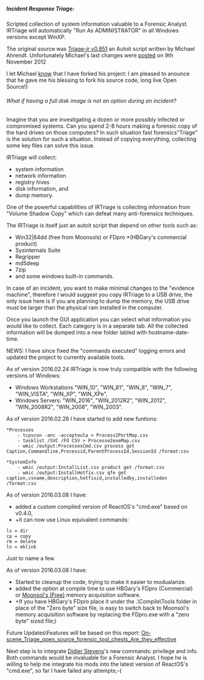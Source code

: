 ##### Incident Response Triage:
Scripted collection of system information valuable to a Forensic Analyst. 
IRTriage will automatically "Run As ADMINISTRATOR" in all Windows versions except WinXP.

The original source was [Triage-ir v0.851](https://code.google.com/p/triage-ir/) an Autoit script written by Michael Ahrendt.
Unfortunately Michael's last changes were [posted](http://mikeahrendt.blogspot.ca/2012/01/automated-triage-utility.html) on 9th November 2012

I let Michael [know](http://mikeahrendt.blogspot.com/2012/01/automated-triage-utility.html?showComment=1455628200788#c6111030418808145121) that I have forked his project:
I am pleased to anounce that he gave me his blessing to fork his source code, long live Open Source!)

###### What if having a full disk image is not an option during an incident?
Imagine that you are investigating a dozen or more possibly infected or compromised systems.
Can you spend 2-8 hours making a forensic copy of the hard drives on those computers?
In such situation fast forensics\"Triage" is the solution for such a situation.
Instead of copying everything, collecting some key files can solve this issue.

IRTriage will collect:
- system information
- network information
- registry hives
- disk information, and
- dump memory.

One of the powerful capabilities of IRTriage is collecting information from "Volume Shadow Copy" which can defeat many anti-forensics techniques.

The IRTriage is itself just an autoit script that depend on other tools such as:
- Win32|64dd (free from Moonsols) or FDpro *(HBGary's commercial product)
- Sysinternals Suite
- Regripper
- md5deep
- 7zip
- and some windows built-in commands.

In case of an incident, you want to make minimal changes to the "evidence machine",
therefore I would suggest you copy IRTriage to a USB drive, the only issue here is if you are planning to dump the memory, the USB drive must be larger than the physical ram installed in the computer.

Once you launch the GUI application you can select what information you would like to collect.
Each category is in a separate tab.
All the collected information will be dumped into a new folder labled with hostname-date-time.

NEWS:
I have since fixed the "commands executed" logging errors and updated the project to currently available tools.

As of version 2016.02.24 IRTriage is now truly compatible with the following versions of Windows:
   - Windows Workstations "WIN_10", "WIN_81", "WIN_8", "WIN_7", "WIN_VISTA", "WIN_XP", "WIN_XPe",
   - Windows Servers: "WIN_2016", "WIN_2012R2", "WIN_2012", "WIN_2008R2", "WIN_2008", "WIN_2003".

As of version 2016.02.26 I have started to add new funtions:

	*Processes
		- tcpvcon -anc -accepteula > Process2PortMap.csv
		- tasklist /SVC /FO CSV > Processe2exeMap.csv
		- wmic /output:ProcessesCmd.csv process get Caption,Commandline,Processid,ParentProcessId,SessionId /format:csv

	*SystemInfo
		- wmic /output:InstallList.csv product get /format:csv
		- wmic /output:InstallHotfix.csv qfe get caption,csname,description,hotfixid,installedby,installedon /format:csv

As of version 2016.03.08 I have:
   - added a custom compiled version of ReactOS's "cmd.exe" based on v0.4.0, 
   -  +it can now use Linux equivalent commands:
	
	ls = dir
	cp = copy
	rm = delete
	ln = mklink

Just to name a few.

As of version 2016.03.08 I have:
   - Started to cleanup the code, trying to make it easier to modualarize.
   - added the option at compile time to use HBGary's FDpro (Commercial) or [Moonsol's (Free)](http://www.moonsols.com/downloads/1) memory acquisition software.
   - +If you have HBGary's FDpro place it under the .\Compile\Tools folder in place of the "Zero byte" size file, is easy to switch back to Moonsol's memory acquisition software by replacing the FDpro.exe with a "zero byte" sized file;) 

Future Updates\Features will be based on this report: [On-scene_Triage_open_source_forensic_tool_chests_Are_they_effective](http://www.researchgate.net/profile/Stavros_Shiaeles/publication/236681282_On-scene_Triage_open_source_forensic_tool_chests_Are_they_effective/links/00b4953ac91d0d0086000000.pdf?inViewer=true&pdfJsDownload=true&disableCoverPage=true&origin=publication_detail)

Next step is to integrate [Didier Stevens](http://blog.didierstevens.com/2015/12/13/windows-backup-privilege-cmd-exe/)'s new commands: privilege and info. Both commands would be invaluable for a Forensic Analyst. I hope he is willing to help me integrate his mods into the latest version of ReactOS's "cmd.exe", so far I have failed any attempts;-(

